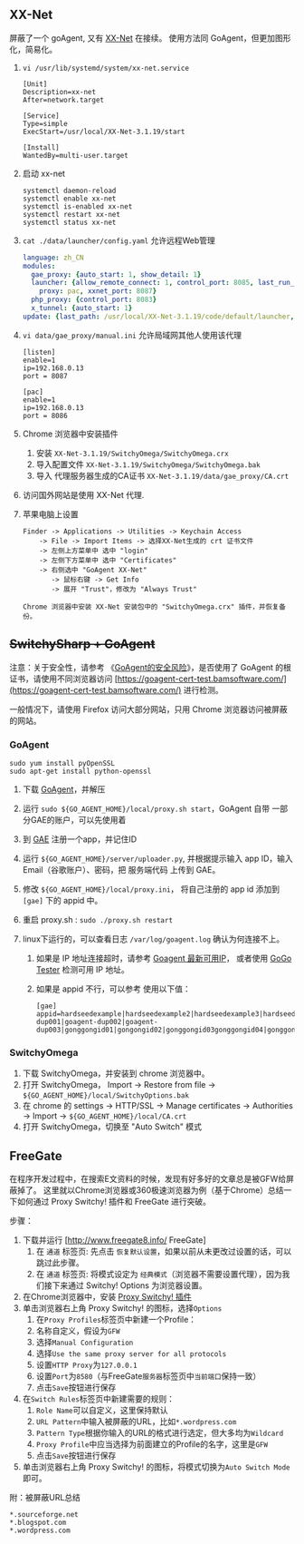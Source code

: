 ## XX-Net

屏蔽了一个 goAgent, 又有 [XX-Net](https://github.com/XX-net/XX-Net) 在接续。
使用方法同 GoAgent，但更加图形化，简易化。


1.  `vi /usr/lib/systemd/system/xx-net.service`

    ```
    [Unit]
    Description=xx-net
    After=network.target

    [Service]
    Type=simple
    ExecStart=/usr/local/XX-Net-3.1.19/start

    [Install]
    WantedBy=multi-user.target
    ```
1. 启动 xx-net
   
    ```
    systemctl daemon-reload
    systemctl enable xx-net
    systemctl is-enabled xx-net
    systemctl restart xx-net
    systemctl status xx-net
    ```
1. `cat ./data/launcher/config.yaml` 允许远程Web管理

    ```yaml
    language: zh_CN
    modules:
      gae_proxy: {auto_start: 1, show_detail: 1}
      launcher: {allow_remote_connect: 1, control_port: 8085, last_run_version: 3.1.19,
        proxy: pac, xxnet_port: 8087}
      php_proxy: {control_port: 8083}
      x_tunnel: {auto_start: 1}
    update: {last_path: /usr/local/XX-Net-3.1.19/code/default/launcher, uuid: 39b40023-7ad4-4b1f-994f-9d12bbf27ef5}
    ```
1. `vi data/gae_proxy/manual.ini` 允许局域网其他人使用该代理

    ```
    [listen]
    enable=1
    ip=192.168.0.13
    port = 8087

    [pac]
    enable=1
    ip=192.168.0.13
    port = 8086
    ```
1. Chrome 浏览器中安装插件 
    1. 安装 `XX-Net-3.1.19/SwitchyOmega/SwitchyOmega.crx`
    1. 导入配置文件 `XX-Net-3.1.19/SwitchyOmega/SwitchyOmega.bak`
    1. 导入 代理服务器生成的CA证书 `XX-Net-3.1.19/data/gae_proxy/CA.crt`

1. 访问国外网站是使用 XX-Net 代理.

 

1. 苹果电脑上设置

    ```
    Finder -> Applications -> Utilities -> Keychain Access 
        -> File -> Import Items -> 选择XX-Net生成的 crt 证书文件
        -> 左侧上方菜单中 选中 "login" 
        -> 左侧下方菜单中 选中 "Certificates"
        -> 右侧选中 "GoAgent XX-Net"
           -> 鼠标右键 -> Get Info
           -> 展开 "Trust"，修改为 "Always Trust"
    
    Chrome 浏览器中安装 XX-Net 安装包中的 "SwitchyOmega.crx" 插件，并恢复备份。
    ```






## <del>SwitchySharp + GoAgent</del>

注意：关于安全性，请参考 《[GoAgent的安全风险](http://www.williamlong.info/archives/3882.html)》，是否使用了 GoAgent 的根证书，请使用不同浏览器访问 [https://goagent-cert-test.bamsoftware.com/](https://goagent-cert-test.bamsoftware.com/) 进行检测。

一般情况下，请使用 Firefox 访问大部分网站，只用 Chrome 浏览器访问被屏蔽的网站。

### GoAgent

```
sudo yum install pyOpenSSL  
sudo apt-get install python-openssl
```

1. 下载 [GoAgent](https://github.com/goagent/goagent)，并解压
1. 运行 `sudo ${GO_AGENT_HOME}/local/proxy.sh start`，GoAgent 自带 一部分GAE的账户，可以先使用着
1. 到 [GAE](https://appengine.google.com) 注册一个app，并记住ID
1. 运行 `${GO_AGENT_HOME}/server/uploader.py`, 并根据提示输入 app ID，输入Email（谷歌账户）、密码，把 服务端代码 上传到 GAE。
1. 修改 `${GO_AGENT_HOME}/local/proxy.ini`， 将自己注册的 app id 添加到 `[gae]` 下的 appid 中。
1. 重启 proxy.sh : `sudo ./proxy.sh restart`
    
1. linux下运行的，可以查看日志 `/var/log/goagent.log` 确认为何连接不上。

    1. 如果是 IP 地址连接超时，请参考 [Goagent 最新可用IP](http://www.ruooo.com/VPS/704.html)， 或者使用 [GoGo Tester](https://github.com/azzvx/gogotester/tree/2.3/GoGo%20Tester/bin/Release) 检测可用 IP 地址。
    1. 如果是 appid 不行，可以参考 使用以下值：

        ```
        [gae]
        appid=hardseedexample|hardseedexample2|hardseedexample3|hardseedexample4|hardseedexample5|hardseedexample6|hardseedexample7|hardseedexample8|hardseedexample9|hardseedexample10|hardseedexample11|hardseedexample12|hardseedexample13|hardseedexample14|hardseedexample15|hardseedexample16|hardseedexample17|hardseedexample18|hardseedexample19|hardseedexample20|hardseedexample21|hardseedexample22|hardseedexample23|hardseedexample24|hardseedexample25|nucaodiss|nucaodiss1|nucaodiss2|nucaodiss3|nucaodiss4|nucaodiss5|nucaodiss6|nucaodiss7|nucaodiss8|nucaodiss9|nucaodiss10|lovesphinx1|lovesphinx2|lovesphinx3|lovesphinx4|lovesphinx5|lovesphinx6|lovesphinx7|lovesphinx8|lovesphinx9|lovesphinx10|goagent-dup001|goagent-dup002|goagent-dup003|gonggongid01|gongongid02|gonggongid03gonggongid04|gonggongid05|gonggongid06|gonggongid07|gonggongid08|gonggongid09|gonggongid10
        ```

### SwitchyOmega

1. 下载 SwitchyOmega，并安装到 chrome 浏览器中。
1.  打开 SwitchyOmega， Import  -> Restore from file -> `${GO_AGENT_HOME}/local/SwitchyOptions.bak`
1.  在 chrome 的 settings -> HTTP/SSL -> Manage certificates -> Authorities -> Import -> `${GO_AGENT_HOME}/local/CA.crt`
1.  打开 SwitchyOmega，切换至 "Auto Switch" 模式



## FreeGate
在程序开发过程中，在搜索E文资料的时候，发现有好多好的文章总是被GFW给屏蔽掉了。
这里就以Chrome浏览器或360极速浏览器为例（基于Chrome）总结一下如何通过 Proxy Switchy! 插件和 FreeGate 进行突破。

步骤：

1. 下载并运行 [http://www.freegate8.info/ FreeGate]
    1. 在 `通道` 标签页: 先点击 `恢复默认设置`，如果以前从未更改过设置的话，可以跳过此步骤。
    1. 在 `通道` 标签页: 将模式设定为 `经典模式`（浏览器不需要设置代理），因为我们接下来通过 Switchy! Options 为浏览器设置。
1.  在Chrome浏览器中，安装 [Proxy Switchy! 插件](https://chrome.google.com/webstore/detail/proxy-switchy/caehdcpeofiiigpdhbabniblemipncjj/related)
1. 单击浏览器右上角 Proxy Switchy! 的图标，选择`Options`
    1. 在`Proxy Profiles`标签页中新建一个Profile：
    1. 名称自定义，假设为`GFW`
    1. 选择`Manual Configuration`
    1. 选择`Use the same proxy server for all protocols`
    1. 设置`HTTP Proxy`为`127.0.0.1`
    1. 设置`Port`为`8580`（与FreeGate`服务器`标签页中`当前端口`保持一致）
    1. 点击`Save`按钮进行保存
1. 在`Switch Rules`标签页中新建需要的规则：
    1. `Role Name`可以自定义，这里保持默认
    1. `URL Pattern`中输入被屏蔽的URL，比如`*.wordpress.com`
    1. `Pattern Type`根据你输入的URL的格式进行选定，但大多均为`Wildcard`
    1. `Proxy Profile`中应当选择为前面建立的Profile的名字，这里是`GFW`
    1. 点击`Save`按钮进行保存
1. 单击浏览器右上角 Proxy Switchy! 的图标，将模式切换为`Auto Switch Mode`即可。

附：被屏蔽URL总结

```
*.sourceforge.net
*.blogspot.com
*.wordpress.com
```
